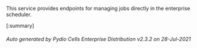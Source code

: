 






This service provides endpoints for managing jobs directly in the enterprise scheduler.

[:summary]

###### Auto generated by Pydio Cells Enterprise Distribution v2.3.2 on 28-Jul-2021
